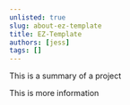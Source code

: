 ```yaml
---
unlisted: true
slug: about-ez-template
title: EZ-Template
authors: [jess]
tags: []
---
```


This is a summary of a project

<!--truncate-->

This is more information